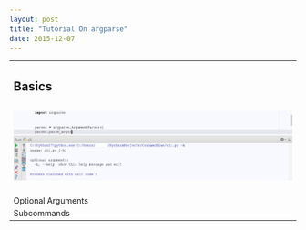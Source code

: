 ```yaml
---
layout: post
title: "Tutorial On argparse"
date: 2015-12-07
---
```


<table>
<tr><td>
<h2>Basics<h2>
<img src="../images/1.PNG">
</td></tr>
<tr><td>Optional Arguments</td></tr>
<tr><td>Subcommands</td></tr>
</table>
